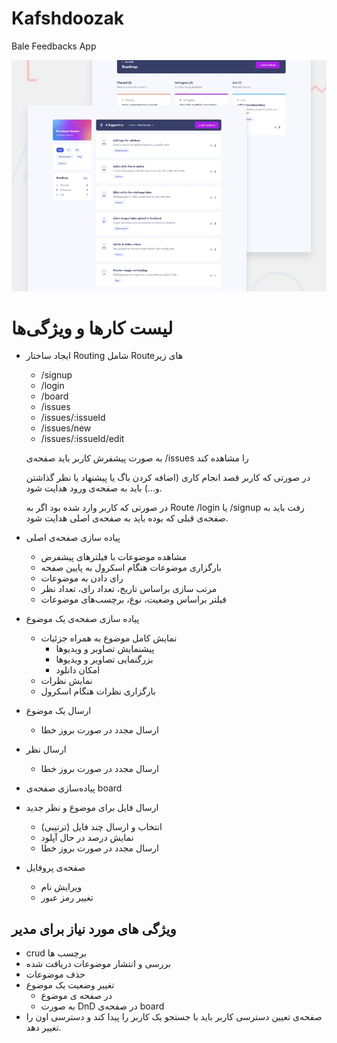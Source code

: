 Kafshdoozak
===========

Bale Feedbacks App

![Demo](./designs/1.jpg)

# لیست کارها و ویژگی‌ها
- ایجاد ساختار Routing شامل Routeهای زیر

  - /signup
  - /login
  - /board
  - /issues
  - /issues/:issueId
  - /issues/new
  - /issues/:issueId/edit

  به صورت پیشفرش کاربر باید صفحه‌ی /issues را مشاهده کند

  در صورتی که کاربر قصد انجام کاری (اضافه کردن باگ یا پیشنهاد یا نظر گذاشتن و...) باید به صفحه‌ی ورود هدایت شود.

  در صورتی که کاربر وارد شده بود اگر به Route /login یا /signup رفت باید به صفحه‌ی قبلی که بوده باید به صفحه‌ی اصلی هدایت شود.

- پیاده سازی صفحه‌ی اصلی 

  - مشاهده موضوعات با فیلترهای پیشفرض
  - بارگزاری موضوعات هنگام اسکرول به پایین صفحه
  - رای دادن به موضوعات
  - مرتب سازی براساس تاریخ، تعداد رای، تعداد نظر
  - فیلتر براساس وضعیت، نوع، برچسب‌های موضوعات

- پیاده سازی صفحه‌ی یک موضوع
  - نمایش کامل موضوع به همراه جزئیات
    - پیشنمایش تصاویر و ویدیوها
    - بزرگنمایی تصاویر و ویدیوها
    - امکان دانلود
  - نمایش نظرات
  - بارگزاری نظرات هنگام اسکرول

- ارسال یک موضوع
  - ارسال مجدد در صورت بروز خطا
- ارسال نظر
  - ارسال مجدد در صورت بروز خطا

- پیاده‌سازی صفحه‌ی board

- ارسال فایل برای موضوع و نظر جدید
  - انتخاب و ارسال چند فایل (ترتیبی)
  - نمایش درصد در حال آپلود
  - ارسال مجدد در صورت بروز خطا

- صفحه‌ی پروفایل
  - ویرایش نام
  - تغییر رمز عبور

## ویژگی های مورد نیاز برای مدیر

- crud برچسب ها
- بررسی و انتشار موضوعات دریافت شده
- حذف موضوعات
- تغییر وضعیت یک موضوع 
  - در صفحه ی موضوع
  - به صورت DnD در صفحه‌ی board
- صفحه‌ی تعیین دسترسی کاربر
  باید با جستجو یک کاربر را پیدا کند و دسترسی اون را تغییر دهد.

 